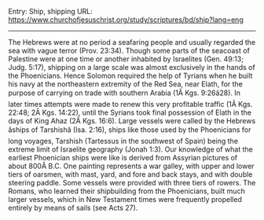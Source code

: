 Entry: Ship, shipping
URL: https://www.churchofjesuschrist.org/study/scriptures/bd/ship?lang=eng

---

The Hebrews were at no period a seafaring people and usually regarded the sea with vague terror (Prov. 23:34). Though some parts of the seacoast of Palestine were at one time or another inhabited by Israelites (Gen. 49:13; Judg. 5:17), shipping on a large scale was almost exclusively in the hands of the Phoenicians. Hence Solomon required the help of Tyrians when he built his navy at the northeastern extremity of the Red Sea, near Elath, for the purpose of carrying on trade with southern Arabia (1Â Kgs. 9:26â28). In later times attempts were made to renew this very profitable traffic (1Â Kgs. 22:48; 2Â Kgs. 14:22), until the Syrians took final possession of Elath in the days of King Ahaz (2Â Kgs. 16:6). Large vessels were called by the Hebrews âships of Tarshishâ (Isa. 2:16), ships like those used by the Phoenicians for long voyages, Tarshish (Tartessus in the southwest of Spain) being the extreme limit of Israelite geography (Jonah 1:3). Our knowledge of what the earliest Phoenician ships were like is derived from Assyrian pictures of about 800Â B.C. One painting represents a war galley, with upper and lower tiers of oarsmen, with mast, yard, and fore and back stays, and with double steering paddle. Some vessels were provided with three tiers of rowers. The Romans, who learned their shipbuilding from the Phoenicians, built much larger vessels, which in New Testament times were frequently propelled entirely by means of sails (see Acts 27).
